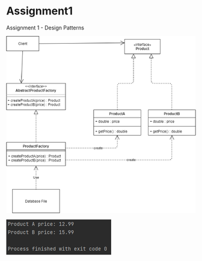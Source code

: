 # Assignment1
Assignment 1 - Design Patterns

![alt text](DesignPattern_UML.png)

![alt text](A1Output.png)
